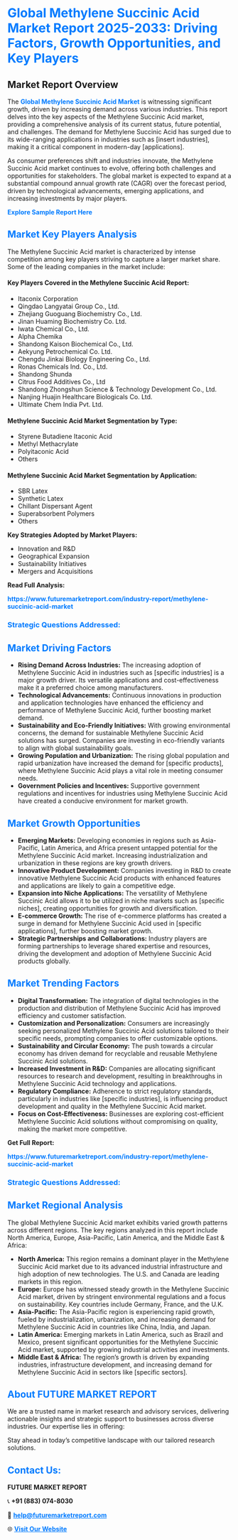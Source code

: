 <h1 style="color: #007BFF;">Global Methylene Succinic Acid Market Report 2025-2033: Driving Factors, Growth Opportunities, and Key Players</h1>

<section id="overview">
<h2>Market Report Overview</h2>
<p>The <a href="https://www.futuremarketreport.com/industry-report/methylene-succinic-acid-market" style="color: #007BFF; text-decoration: none;"><strong>Global Methylene Succinic Acid Market</strong></a> is witnessing significant growth, driven by increasing demand across various industries. This report delves into the key aspects of the Methylene Succinic Acid market, providing a comprehensive analysis of its current status, future potential, and challenges. The demand for Methylene Succinic Acid has surged due to its wide-ranging applications in industries such as [insert industries], making it a critical component in modern-day [applications].</p>
<p>As consumer preferences shift and industries innovate, the Methylene Succinic Acid market continues to evolve, offering both challenges and opportunities for stakeholders. The global market is expected to expand at a substantial compound annual growth rate (CAGR) over the forecast period, driven by technological advancements, emerging applications, and increasing investments by major players.</p>
</section>

<section id="overview">
<p><a href="https://www.futuremarketreport.com/request-sample/reportId=57818" style="color: #007BFF; text-decoration: none;"><strong>Explore Sample Report Here</strong></a></p>
</section>

<section id="key-players">
<h2 style="color: #007BFF;">Market Key Players Analysis</h2>
<p>The Methylene Succinic Acid market is characterized by intense competition among key players striving to capture a larger market share. Some of the leading companies in the market include:</p>
<h4>Key Players Covered in the Methylene Succinic Acid Report:</h4>
<ul><li>Itaconix Corporation</li><li>Qingdao Langyatai Group Co., Ltd.</li><li>Zhejiang Guoguang Biochemistry Co., Ltd.</li><li>Jinan Huaming Biochemistry Co. Ltd.</li><li>Iwata Chemical Co., Ltd.</li><li>Alpha Chemika</li><li>Shandong Kaison Biochemical Co., Ltd.</li><li>Aekyung Petrochemical Co. Ltd.</li><li>Chengdu Jinkai Biology Engineering Co., Ltd.</li><li>Ronas Chemicals Ind. Co., Ltd.</li><li>Shandong Shunda</li><li>Citrus Food Additives Co., Ltd</li><li>Shandong Zhongshun Science &amp; Technology Development Co., Ltd.</li><li>Nanjing Huajin Healthcare Biologicals Co. Ltd.</li><li>Ultimate Chem India Pvt. Ltd.</li></ul>
<h4>Methylene Succinic Acid Market Segmentation by Type:</h4>
<ul><li>Styrene Butadiene Itaconic Acid</li><li>Methyl Methacrylate</li><li>Polyitaconic Acid</li><li>Others</li></ul>

<h4>Methylene Succinic Acid Market Segmentation by Application:</h4>
<ul><li>SBR Latex</li><li>Synthetic Latex</li><li>Chillant Dispersant Agent</li><li>Superabsorbent Polymers</li><li>Others</li></ul>
<p><strong>Key Strategies Adopted by Market Players:</strong></p>
<ul>
<li>Innovation and R&D</li>
<li>Geographical Expansion</li>
<li>Sustainability Initiatives</li>
<li>Mergers and Acquisitions</li>
</ul>
</section>

<section>
<p><strong>Read Full Analysis: </strong></p><a href="https://www.futuremarketreport.com/industry-report/methylene-succinic-acid-market" style="color: #007BFF; text-decoration: none;"><strong>https://www.futuremarketreport.com/industry-report/methylene-succinic-acid-market</strong></a>
<h3 style="color: #007BFF;">Strategic Questions Addressed:</h3>
</section>

<section id="driving-factors">
<h2 style="color: #007BFF;">Market Driving Factors</h2>
<ul>
<li><strong>Rising Demand Across Industries:</strong> The increasing adoption of Methylene Succinic Acid in industries such as [specific industries] is a major growth driver. Its versatile applications and cost-effectiveness make it a preferred choice among manufacturers.</li>
<li><strong>Technological Advancements:</strong> Continuous innovations in production and application technologies have enhanced the efficiency and performance of Methylene Succinic Acid, further boosting market demand.</li>
<li><strong>Sustainability and Eco-Friendly Initiatives:</strong> With growing environmental concerns, the demand for sustainable Methylene Succinic Acid solutions has surged. Companies are investing in eco-friendly variants to align with global sustainability goals.</li>
<li><strong>Growing Population and Urbanization:</strong> The rising global population and rapid urbanization have increased the demand for [specific products], where Methylene Succinic Acid plays a vital role in meeting consumer needs.</li>
<li><strong>Government Policies and Incentives:</strong> Supportive government regulations and incentives for industries using Methylene Succinic Acid have created a conducive environment for market growth.</li>
</ul>
</section>

<section id="growth-opportunities">
<h2 style="color: #007BFF;">Market Growth Opportunities</h2>
<ul>
<li><strong>Emerging Markets:</strong> Developing economies in regions such as Asia-Pacific, Latin America, and Africa present untapped potential for the Methylene Succinic Acid market. Increasing industrialization and urbanization in these regions are key growth drivers.</li>
<li><strong>Innovative Product Development:</strong> Companies investing in R&D to create innovative Methylene Succinic Acid products with enhanced features and applications are likely to gain a competitive edge.</li>
<li><strong>Expansion into Niche Applications:</strong> The versatility of Methylene Succinic Acid allows it to be utilized in niche markets such as [specific niches], creating opportunities for growth and diversification.</li>
<li><strong>E-commerce Growth:</strong> The rise of e-commerce platforms has created a surge in demand for Methylene Succinic Acid used in [specific applications], further boosting market growth.</li>
<li><strong>Strategic Partnerships and Collaborations:</strong> Industry players are forming partnerships to leverage shared expertise and resources, driving the development and adoption of Methylene Succinic Acid products globally.</li>
</ul>
</section>

<section id="trending-factors">
<h2 style="color: #007BFF;">Market Trending Factors</h2>
<ul>
<li><strong>Digital Transformation:</strong> The integration of digital technologies in the production and distribution of Methylene Succinic Acid has improved efficiency and customer satisfaction.</li>
<li><strong>Customization and Personalization:</strong> Consumers are increasingly seeking personalized Methylene Succinic Acid solutions tailored to their specific needs, prompting companies to offer customizable options.</li>
<li><strong>Sustainability and Circular Economy:</strong> The push towards a circular economy has driven demand for recyclable and reusable Methylene Succinic Acid solutions.</li>
<li><strong>Increased Investment in R&D:</strong> Companies are allocating significant resources to research and development, resulting in breakthroughs in Methylene Succinic Acid technology and applications.</li>
<li><strong>Regulatory Compliance:</strong> Adherence to strict regulatory standards, particularly in industries like [specific industries], is influencing product development and quality in the Methylene Succinic Acid market.</li>
<li><strong>Focus on Cost-Effectiveness:</strong> Businesses are exploring cost-efficient Methylene Succinic Acid solutions without compromising on quality, making the market more competitive.</li>
</ul>
</section>

<section>
<p><strong>Get Full Report: </strong></p><a href="https://www.futuremarketreport.com/industry-report/methylene-succinic-acid-market" style="color: #007BFF; text-decoration: none;"><strong>https://www.futuremarketreport.com/industry-report/methylene-succinic-acid-market</strong></a>
<h3 style="color: #007BFF;">Strategic Questions Addressed:</h3>
</section>


<section id="regional-analysis">
<h2 style="color: #007BFF;">Market Regional Analysis</h2>
<p>The global Methylene Succinic Acid market exhibits varied growth patterns across different regions. The key regions analyzed in this report include North America, Europe, Asia-Pacific, Latin America, and the Middle East & Africa:</p>
<ul>
<li><strong>North America:</strong> This region remains a dominant player in the Methylene Succinic Acid market due to its advanced industrial infrastructure and high adoption of new technologies. The U.S. and Canada are leading markets in this region.</li>
<li><strong>Europe:</strong> Europe has witnessed steady growth in the Methylene Succinic Acid market, driven by stringent environmental regulations and a focus on sustainability. Key countries include Germany, France, and the U.K.</li>
<li><strong>Asia-Pacific:</strong> The Asia-Pacific region is experiencing rapid growth, fueled by industrialization, urbanization, and increasing demand for Methylene Succinic Acid in countries like China, India, and Japan.</li>
<li><strong>Latin America:</strong> Emerging markets in Latin America, such as Brazil and Mexico, present significant opportunities for the Methylene Succinic Acid market, supported by growing industrial activities and investments.</li>
<li><strong>Middle East & Africa:</strong> The region’s growth is driven by expanding industries, infrastructure development, and increasing demand for Methylene Succinic Acid in sectors like [specific sectors].</li>
</ul>
</section>

<footer>
<h2 style="color: #007BFF;">About FUTURE MARKET REPORT</h2>
<p>We are a trusted name in market research and advisory services, delivering actionable insights and strategic support to businesses across diverse industries. Our expertise lies in offering:</p>

<p>Stay ahead in today’s competitive landscape with our tailored research solutions.</p>

<h2 style="color: #007BFF;">Contact Us:</h2>
<p><strong>FUTURE MARKET REPORT</strong></p>
<p>📞 <strong>+91 (883) 074-8030</strong></p>
<p>📧 <strong><a href="mailto:help@futuremarketreport.com" style="color: #007BFF;">help@futuremarketreport.com</a></strong></p>
<p>🌐 <strong><a href="https://www.futuremarketreport.com/" style="color: #007BFF;">Visit Our Website</a></strong></p>
</footer>